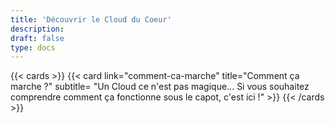 ```yaml
---
title: 'Découvrir le Cloud du Coeur'
description:
draft: false
type: docs
---
```


{{< cards >}}
  {{< card link="comment-ca-marche" title="Comment ça marche ?" subtitle= "Un Cloud ce n'est pas magique... Si vous souhaitez comprendre comment ça fonctionne sous le capot, c'est ici !" >}}
{{< /cards >}}
